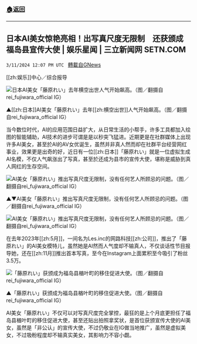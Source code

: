 ###  [:house:返回](README.md)
---


## 日本AI美女惊艳亮相！出写真尺度无限制　还获颁成福岛县宣传大使 | 娱乐星闻 | 三立新闻网  SETN.COM
`3/11/2024 12:07 PM UTC ` [轉載自GNews](https://gnews.org/articles/2384341)

[[zh:娱乐]]中心／综合报导

![日本AI美女「藤原れい」去年横空出世人气开始飙高。（图／翻摄自rei_fujiwara_official IG）](https://attach.setn.com/newsimages/2024/03/11/4563963-PH.jpg "日本AI美女「藤原れい」去年横空出世人气开始飙高。（图／翻摄自rei_fujiwara_official IG）")

▲[[zh:日本]]AI美女「藤原れい」去年[[zh:横空出世]]人气开始飙高。（图／翻摄自rei_fujiwara_official IG）

当今数位时代，AI的应用范围日益扩大，从日常生活的小帮手，许多工具都加入绘图的智能辅助，AI技术的进步可谓是是以秒突飞猛进。近期更是在社群媒体上出现许多AI美女，甚至於AI的AV女优诞生，虽然并非真人然而却在社群平台经营网红事业，效果更是出奇的好，近日有一位[[zh:日本]]「藤原れい」就是一位虚拟生成AI名模，不仅人气飙涨出了写真，甚至於还成为县市的宣传大使，堪称是威胁到真人网红的生存空间。

![AI美女「藤原れい」推出写真尺度无限制，没有任何艺人所顾忌的问题。（图／翻摄自rei_fujiwara_official IG）](https://attach.setn.com/newsimages/2024/03/11/4563965-PH.jpg "AI美女「藤原れい」推出写真尺度无限制，没有任何艺人所顾忌的问题。（图／翻摄自rei_fujiwara_official IG）")

▲▼AI美女「藤原れい」推出写真尺度无限制，没有任何艺人所顾忌的问题。（图／翻摄自rei_fujiwara_official IG）

![AI美女「藤原れい」推出写真尺度无限制，没有任何艺人所顾忌的问题。（图／翻摄自rei_fujiwara_official IG）](https://attach.setn.com/newsimages/2024/03/11/4563970-PH.jpg "AI美女「藤原れい」推出写真尺度无限制，没有任何艺人所顾忌的问题。（图／翻摄自rei_fujiwara_official IG）")

在去年2023年[[zh:5月]]，一间名为Les.inc的网路科技[[zh:公司]]，推出了「藤原れい」的AI美女模特儿，虽然她是AI然而人气度却不输真人，不仅谈话性节目报导她，还在[[zh:11月]]推出首本写真，至今在Instagram上面累积至今吸引了粉丝3.5万。

![「藤原れい」获颁成为福岛县楢叶町的移住促进大使。（图／翻摄自rei_fujiwara_official IG）](https://attach.setn.com/newsimages/2024/03/11/4563971-PH.jpg "「藤原れい」获颁成为福岛县楢叶町的移住促进大使。（图／翻摄自rei_fujiwara_official IG）")

▲「藤原れい」获颁成为福岛县楢叶町的移住促进大使。（图／翻摄自rei_fujiwara_official IG）

AI美女「藤原れい」不仅可以对写真尺度完全掌控，最狂的是上个月底更担任了福岛县楢叶町的移住促进大使，甚至还贴出拍照拿奖状，是首位获颁宣传大使的AI美女，虽然是「非公认」的宣传大使，不过仍敬业在IG做当地推广，虽然是虚拟美女，不过吸粉程度却不输真实美女，其影响力不容小觑。
